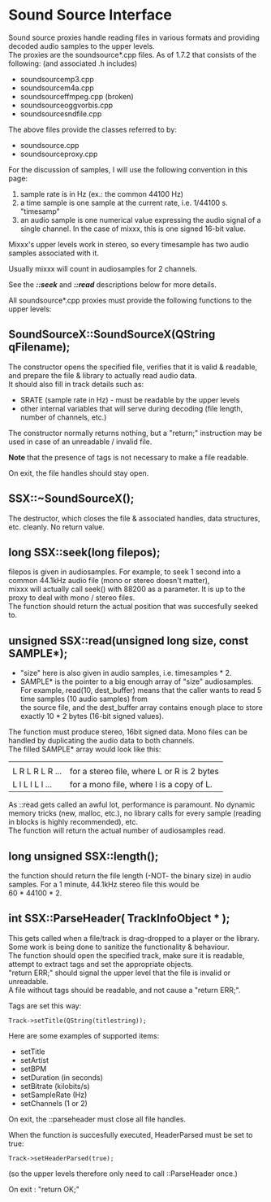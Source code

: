 # Sound Source Interface

Sound source proxies handle reading files in various formats and
providing decoded audio samples to the upper levels.  
The proxies are the soundsource\*.cpp files. As of 1.7.2 that consists
of the following: (and associated .h includes)  

  - soundsourcemp3.cpp
  - soundsourcem4a.cpp
  - soundsourceffmpeg.cpp (broken)
  - soundsourceoggvorbis.cpp
  - soundsourcesndfile.cpp

The above files provide the classes referred to by:

  - soundsource.cpp
  - soundsourceproxy.cpp

For the discussion of samples, I will use the following convention in
this page:

1.  sample rate is in Hz (ex.: the common 44100 Hz)
2.  a time sample is one sample at the current rate, i.e. 1/44100 s.
    "timesamp"
3.  an audio sample is one numerical value expressing the audio signal
    of a single channel. In the case of mixxx, this is one signed 16-bit
    value.

Mixxx's upper levels work in stereo, so every timesample has two audio
samples associated with it.

Usually mixxx will count in audiosamples for 2 channels.

See the ***::seek*** and ***::read*** descriptions below for more
details.

All soundsource\*.cpp proxies must provide the following functions to
the upper levels:

## SoundSourceX::SoundSourceX(QString qFilename);

The constructor opens the specified file, verifies that it is valid &
readable, and prepare the file & library to actually read audio data.  
It should also fill in track details such as:

  - SRATE (sample rate in Hz) - must be readable by the upper levels
  - other internal variables that will serve during decoding (file
    length, number of channels, etc.)

The constructor normally returns nothing, but a "return;" instruction
may be used in case of an unreadable / invalid file.

**Note** that the presence of tags is not necessary to make a file
readable.

On exit, the file handles should stay open.

## SSX::\~SoundSourceX();

The destructor, which closes the file & associated handles, data
structures, etc. cleanly. No return value.

## long SSX::seek(long filepos);

filepos is given in audiosamples. For example, to seek 1 second into a
common 44.1kHz audio file (mono or stereo doesn't matter),  
mixxx will actually call seek() with 88200 as a parameter. It is up to
the proxy to deal with mono / stereo files.  
The function should return the actual position that was succesfully
seeked to.

## unsigned SSX::read(unsigned long size, const SAMPLE\*);

  - "size" here is also given in audio samples, i.e. timesamples \* 2.
  - SAMPLE\* is the pointer to a big enough array of "size"
    audiosamples.  
    For example, read(10, dest\_buffer) means that the caller wants to
    read 5 time samples (10 audio samples) from  
    the source file, and the dest\_buffer array contains enough place to
    store exactly 10 \* 2 bytes (16-bit signed values).

The function must produce stereo, 16bit signed data. Mono files can be
handled by duplicating the audio data to both channels.  
The filled SAMPLE\* array would look like this:

|                 |                                            |
| --------------- | ------------------------------------------ |
|                 |                                            |
| L R L R L R ... | for a stereo file, where L or R is 2 bytes |
| L l L l L l ... | for a mono file, where l is a copy of L.   |

As ::read gets called an awful lot, performance is paramount. No dynamic
memory tricks (new, malloc, etc.), no library calls for every sample
(reading in blocks is highly recommended), etc.  
The function will return the actual number of audiosamples read.

## long unsigned SSX::length();

the function should return the file length (-NOT- the binary size) in
audio samples. For a 1 minute, 44.1kHz stereo file this would be  
60 \* 44100 \* 2.

## int SSX::ParseHeader( TrackInfoObject \* );

This gets called when a file/track is drag-dropped to a player or the
library.  
Some work is being done to sanitize the functionality & behaviour.  
The function should open the specified track, make sure it is readable,
attempt to extract tags and set the appropriate objects.  
"return ERR;" should signal the upper level that the file is invalid or
unreadable.  
A file without tags should be readable, and not cause a "return ERR;".  
  
Tags are set this way:

    Track->setTitle(QString(titlestring));

Here are some examples of supported items:

  - setTitle
  - setArtist
  - setBPM
  - setDuration (in seconds)
  - setBitrate (kilobits/s)
  - setSampleRate (Hz)
  - setChannels (1 or 2)

On exit, the ::parseheader must close all file handles.

When the function is succesfully executed, HeaderParsed must be set to
true:

    Track->setHeaderParsed(true);

(so the upper levels therefore only need to call ::ParseHeader once.)

On exit : "return OK;"
